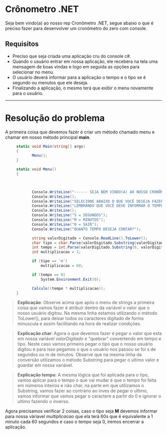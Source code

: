 # Crônometro .NET

Seja bem vindo(a) ao nosso rep Cronômetro .NET, segue abaixo o que é preciso fazer para desenvolver um cronômetro do zero com console.

## Requisitos
- Preciso que seja criada uma aplicação cru do console c#.
- Quando o usuário entrar em nossa aplicação, ele recebera na tela uma mensagem de boas vindas e logo em seguida as opções para selecionar no menu.
- O usuário deverá informar para a aplicação o tempo e o tipo se é segundo ou menutos que ele deseja.
- Finalizando a aplicação, o mesmo terá que exibir o menu novamente para o usuário.

---

# Resolução do problema

A primeira coisa que devemos fazér é criar um método chamado menu e chamar em nosso método principal **main**.

```csharp
     static void Main(string[] args)
     {
            Menu();
     }

     static void Menu()
     {
            


            Console.WriteLine("------ SEJA BEM VINDO(A) AO NOSSO CRONÔMETRO .NET CORE ------");
            Console.WriteLine();
            Console.WriteLine("SELECIONE ABAIXO O QUE VOCÊ DESEJA FAZER!");
            Console.WriteLine("LEMBRANDO QUE VOCÊ DEVE INFORMAR O TEMPO MAIS O TIPO EXEMPLO: 10S OU 10M");
            Console.WriteLine();
            Console.WriteLine("S = SEGUNDOS");
            Console.WriteLine("M = MINUTOS");
            Console.WriteLine("0 = SAIR");
            Console.WriteLine("QUANTO TEMPO DESEJA CONTAR?");

            string valorDigitado = Console.ReadLine().ToLower();
            char tipo = char.Parse(valorDigitado.Substring(valorDigitado.Length - 1, 1));
            int tempo = int.Parse(valorDigitado.Substring(0, valorDigitado.Length - 1));
            int multiplicacao = 1;

            if (tipo == 'm')
                multiplicacao = 60;

            if (tempo == 0)
                System.Environment.Exit(0);

            Calculo((tempo * multiplicacao));
     }
```

> **Explicação**: Observe acima que após o menu de strings a primeira coisa que vamos fazer é atribuir dentro da variável o valor que o nosso usuário digitou.
Na mesma linha estamos utilizando o método ToLower(), para deixar todos os caracteres digitado de forma minuscula e assim facilitando na hora de realizar condições.

> **Explicação char**: Agora o que devemos fazer é pegar o valor que esta em nossa variável _valorDigitado_ e "quebrar" convertendo em tempo e tipo. Neste caso vamos primeiro pegar o tipo que o nosso usuário digitou e para isso pegamos o que o usuário nos passou se foi s de segundos ou m de minutos. 
Observe que na mesma linha da conversão utilizamos o método Substring para pegar o ultimo valor e guardar em nossa variável.

> **Explicação tempo**: A mesma lógica que foi aplicada para o tipo, vamos aplicar para o tempo o que vai mudar é que o tempo foi feita em números inteiros e não char, na parte em que utilizamos o Substring, vamos fazer ao contrário ao inves de pegar o ultimo, vamos informar que vamos pegar o caractere a partir do 0 e ignorar o ultimo fazendo o inverso.

Agora precisamos verificar 2 coisas, caso o tipo seja **M** devemos informar para nossa váriavel _multiplicacao_ que ela terá 60s que é equivalente a 1 minuto cada 60 segundos e caso o tempo seja 0, iremos encerrar a aplicação.
